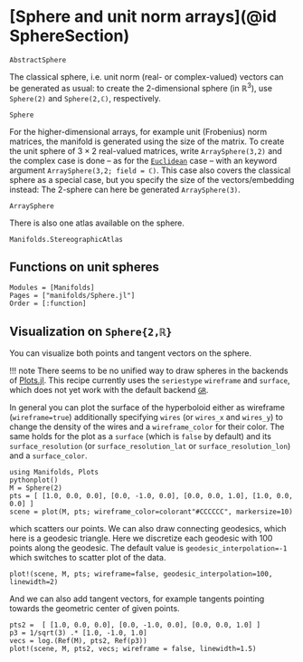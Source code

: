 # [Sphere and unit norm arrays](@id SphereSection)

```@docs
AbstractSphere
```

The classical sphere, i.e. unit norm (real- or complex-valued) vectors can be generated as usual: to create the 2-dimensional sphere (in $ℝ^3$), use `Sphere(2)` and `Sphere(2,ℂ)`, respectively.

```@docs
Sphere
```

For the higher-dimensional arrays, for example unit (Frobenius) norm matrices, the manifold is generated using the size of the matrix.
To create the unit sphere of $3×2$ real-valued matrices, write `ArraySphere(3,2)` and the complex case is done – as for the [`Euclidean`](@ref) case – with an keyword argument `ArraySphere(3,2; field = ℂ)`. This case also covers the classical sphere as a special case, but you specify the size of the vectors/embedding instead: The 2-sphere can here be generated `ArraySphere(3)`.

```@docs
ArraySphere
```

There is also one atlas available on the sphere.

```@docs
Manifolds.StereographicAtlas
```

## Functions on unit spheres
```@autodocs
Modules = [Manifolds]
Pages = ["manifolds/Sphere.jl"]
Order = [:function]
```

## Visualization on `Sphere{2,ℝ}`
You can visualize both points and tangent vectors on the sphere.

!!! note
    There seems to be no unified way to draw spheres in the backends of [Plots.jl](http://docs.juliaplots.org/latest/).
    This recipe currently uses the `seriestype` `wireframe` and `surface`, which does not yet work with the default backend [`GR`](https://github.com/jheinen/GR.jl).

In general you can plot the surface of the hyperboloid either as wireframe (`wireframe=true`) additionally specifying `wires` (or `wires_x` and `wires_y`) to change the density of the wires and a `wireframe_color` for their color. The same holds for the plot as a `surface` (which is `false` by default) and its `surface_resolution` (or `surface_resolution_lat` or `surface_resolution_lon`) and a `surface_color`.

```@example sphereplot1
using Manifolds, Plots
pythonplot()
M = Sphere(2)
pts = [ [1.0, 0.0, 0.0], [0.0, -1.0, 0.0], [0.0, 0.0, 1.0], [1.0, 0.0, 0.0] ]
scene = plot(M, pts; wireframe_color=colorant"#CCCCCC", markersize=10)
```

which scatters our points. We can also draw connecting geodesics, which here is a geodesic triangle. Here we discretize each geodesic with 100 points along the geodesic.
The default value is `geodesic_interpolation=-1` which switches to scatter plot of the data.

```@example sphereplot1
plot!(scene, M, pts; wireframe=false, geodesic_interpolation=100, linewidth=2)
```

And we can also add tangent vectors, for example tangents pointing towards the geometric center of given points.

```@example sphereplot1
pts2 =  [ [1.0, 0.0, 0.0], [0.0, -1.0, 0.0], [0.0, 0.0, 1.0] ]
p3 = 1/sqrt(3) .* [1.0, -1.0, 1.0]
vecs = log.(Ref(M), pts2, Ref(p3))
plot!(scene, M, pts2, vecs; wireframe = false, linewidth=1.5)
```

